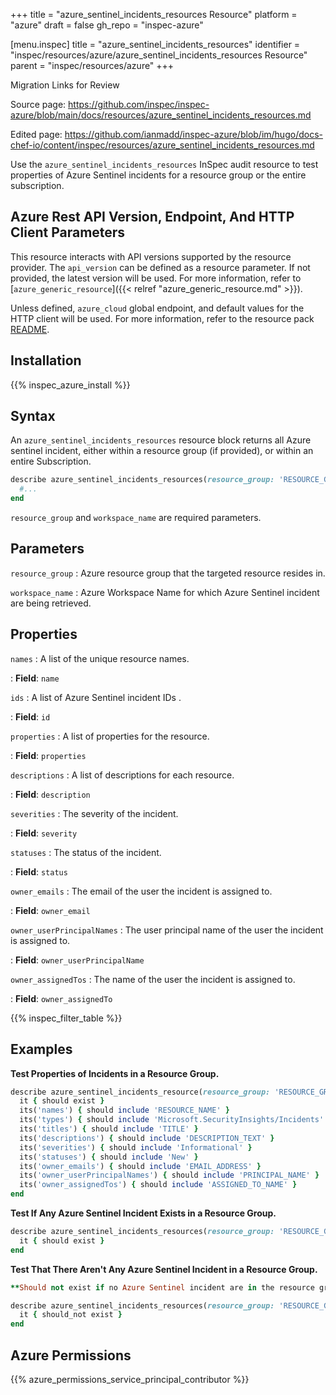+++
title = "azure_sentinel_incidents_resources Resource"
platform = "azure"
draft = false
gh_repo = "inspec-azure"

[menu.inspec]
title = "azure_sentinel_incidents_resources"
identifier = "inspec/resources/azure/azure_sentinel_incidents_resources Resource"
parent = "inspec/resources/azure"
+++

<div class="admonition-note">
<p class="admonition-note-title">Migration Links for Review</p>
<div class="admonition-note-text">
<p>Source page: <a href="https://github.com/inspec/inspec-azure/blob/main/docs/resources/azure_sentinel_incidents_resources.md">https://github.com/inspec/inspec-azure/blob/main/docs/resources/azure_sentinel_incidents_resources.md</a></p>
<p>Edited page: <a href="https://github.com/ianmadd/inspec-azure/blob/im/hugo/docs-chef-io/content/inspec/resources/azure_sentinel_incidents_resources.md">https://github.com/ianmadd/inspec-azure/blob/im/hugo/docs-chef-io/content/inspec/resources/azure_sentinel_incidents_resources.md</a></p>
</div>
</div>


Use the `azure_sentinel_incidents_resources` InSpec audit resource to test properties of Azure Sentinel incidents for a resource group or the entire subscription.

## Azure Rest API Version, Endpoint, And HTTP Client Parameters

This resource interacts with API versions supported by the resource provider.
The `api_version` can be defined as a resource parameter.
If not provided, the latest version will be used.
For more information, refer to [`azure_generic_resource`]({{< relref "azure_generic_resource.md" >}}).

Unless defined, `azure_cloud` global endpoint, and default values for the HTTP client will be used.
For more information, refer to the resource pack [README](https://github.com/inspec/inspec-azure/blob/main/README.md).

## Installation

{{% inspec_azure_install %}}

## Syntax

An `azure_sentinel_incidents_resources` resource block returns all Azure sentinel incident, either within a resource group (if provided), or within an entire Subscription.

```ruby
describe azure_sentinel_incidents_resources(resource_group: 'RESOURCE_GROUP', workspace_name: 'WORKSPACE_NAME') do
  #...
end
```

`resource_group` and `workspace_name` are required parameters.


## Parameters

`resource_group`
: Azure resource group that the targeted resource resides in.

`workspace_name`
: Azure Workspace Name for which Azure Sentinel incident are being retrieved.

## Properties

`names`
: A list of the unique resource names.

: **Field**: `name`

`ids`
: A list of Azure Sentinel incident IDs .

: **Field**: `id`

`properties`
: A list of properties for the resource.

: **Field**: `properties`

`descriptions`
: A list of descriptions for each resource.

: **Field**: `description`

`severities`
: The severity of the incident.

: **Field**: `severity`

`statuses`
: The status of the incident.

: **Field**: `status`

`owner_emails`
: The email of the user the incident is assigned to.

: **Field**: `owner_email`

`owner_userPrincipalNames`
: The user principal name of the user the incident is assigned to.

: **Field**: `owner_userPrincipalName`

`owner_assignedTos`
: The name of the user the incident is assigned to.

: **Field**: `owner_assignedTo`

{{% inspec_filter_table %}}

## Examples

**Test Properties of Incidents in a Resource Group.**

```ruby
describe azure_sentinel_incidents_resource(resource_group: 'RESOURCE_GROUP', workspace_name: 'WORKSPACE_NAME') do
  it { should exist }
  its('names') { should include 'RESOURCE_NAME' }
  its('types') { should include 'Microsoft.SecurityInsights/Incidents' }
  its('titles') { should include 'TITLE' }
  its('descriptions') { should include 'DESCRIPTION_TEXT' }
  its('severities') { should include 'Informational' }
  its('statuses') { should include 'New' }
  its('owner_emails') { should include 'EMAIL_ADDRESS' }
  its('owner_userPrincipalNames') { should include 'PRINCIPAL_NAME' }
  its('owner_assignedTos') { should include 'ASSIGNED_TO_NAME' }
end
```

**Test If Any Azure Sentinel Incident Exists in a Resource Group.**

```ruby
describe azure_sentinel_incidents_resources(resource_group: 'RESOURCE_GROUP', workspace_name: 'WORKSPACE_NAME') do
  it { should exist }
end
```

**Test That There Aren't Any Azure Sentinel Incident in a Resource Group.**

```ruby
**Should not exist if no Azure Sentinel incident are in the resource group.**

describe azure_sentinel_incidents_resources(resource_group: 'RESOURCE_GROUP', workspace_name: 'WORKSPACE_NAME') do
  it { should_not exist }
end
```

## Azure Permissions

{{% azure_permissions_service_principal_contributor %}}
